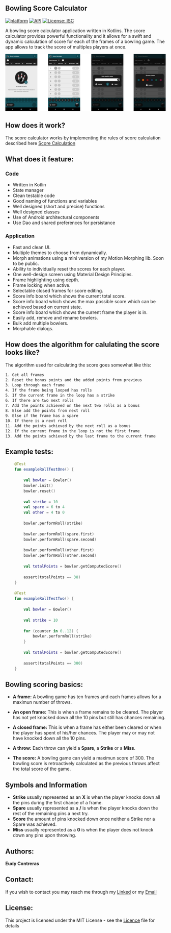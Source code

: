 ## Bowling Score Calculator 


[![platform](https://img.shields.io/badge/platform-Android-green.svg)](https://www.android.com)
[![API](https://img.shields.io/badge/API-21%2B-brightgreen.svg?style=flat)](https://android-arsenal.com/api?level=21s)
[![License: ISC](https://img.shields.io/badge/License-MIT-blue.svg)](https://opensource.org/licenses/ISC)

A bowling score calculator application written in Kotlins. The score calculator provides powerful functionality and it allows for a swift and dynamic calculation of score for each of the frames of a bowling game. The app allows to track the score of multiples players at once.

![Bowling calculator themes][BowlingCalculatorImage]

[BowlingCalculatorImage]: https://github.com/EudyContreras/Bowling-Score-Calculator/blob/readme-branch/images/demo_image.png


## How does it work?

The score calculator works by implementing the rules of score calculation described here [Score Calculation](https://slocums.homestead.com/gamescore.html)

## What does it feature:

### Code
* Written in Kotlin
* State manager
* Clean testable code
* Good naming of functions and variables
* Well designed (short and precise) functions
* Well designed classes
* Use of Android architectural components
* Use Dao and shared preferences for persistance

### Application
* Fast and clean UI.
* Multiple themes to choose from dynamically.
* Morph animations using a mini version of my Motion Morphing lib. Soon to be public.
* Ability to individually reset the scores for each player.
* One well-design screen using Material Design Principles.
* Frame highlighting using depth.
* Frame locking when active.
* Selectable closed frames for score editing.
* Score info board which shows the current total score.
* Score info board which shows the max possible score which can be achieved based on current state.
* Score info board which shows the current frame the player is in.
* Easily add, remove and rename bowlers.
* Bulk add multiple bowlers.
* Morphable dialogs.

## How does the algorithm for calulating the score looks like?

The algorithm used for calculating the score goes somewhat like this:

```text
1. Get all frames
2. Reset the bonus points and the added points from previous
3. Loop through each frame
4. If the frame being looped has rolls
5. If the current frame in the loop has a strike
6. If there are two next rolls
7. Add the points achieved on the next two rolls as a bonus
8. Else add the points from next roll
9. Else if the frame has a spare
10. If there is a next roll
11. Add the points achieved by the next roll as a bonus
12. If the current frame in the loop is not the first frame
13. Add the points achieved by the last frame to the current frame
```

## Example tests:

```kotlin
    @Test
    fun exampleRollTestOne() {

        val bowler = Bowler()
        bowler.init()
        bowler.reset()

        val strike = 10
        val spare = 6 to 4
        val other = 4 to 0

        bowler.performRoll(strike)

        bowler.performRoll(spare.first)
        bowler.performRoll(spare.second)

        bowler.performRoll(other.first)
        bowler.performRoll(other.second)

        val totalPoints = bowler.getComputedScore()

        assert(totalPoints == 38)
    }

    @Test
    fun exampleRollTestTwo() {

        val bowler = Bowler()

        val strike = 10

        for (counter in 0..12) {
            bowler.performRoll(strike)
        }

        val totalPoints = bowler.getComputedScore()

        assert(totalPoints == 300)
    }
```

## Bowling scoring basics:

* **A frame:** A bowling game has ten frames and each frames allows for a maximun number of throws.

* **An open frame:** This is when a frame remains to be cleared. The player has not yet knocked down all the 10 pins but still has chances remaining. 

* **A closed frame:** This is when a frame has either been cleared or when the player has spent of his/her chances. The player may or may not have knocked down all the 10 pins. 

* **A throw:** Each throw can yield a **Spare**, a **Strike** or a **Miss**.

* **The score:** A bowling game can yield a maximun score of 300. The bowling score is retroactively calculated as the previous throws affect the total score of the game.

## Symbols and Information
  * **Strike** usually represented as an **X** is when the player knocks down all the pins during the first chance of a frame.
  * **Spare** usually represented as a **/** is when the player knocks down the rest of the remaining pins a next try.
  * **Score** the amount of pins knocked down once neither a Strike nor a Spare was achieved.
  * **Miss** usually represented as a **0** is when the player does not knock down any pins upon throwing.
  
## Authors:

**Eudy Contreras**

## Contact:

If you wish to contact you may reach me through my [Linked](https://www.linkedin.com/in/eudycontreras/) or my [Email](EudyContrerasRosario@gmail.com)

## License:

This project is licensed under the MIT License - see the [Licence](https://github.com/EudyContreras/Bowling-Score-Calculator/blob/EudyContreras-readme/LICENSE) file for details
